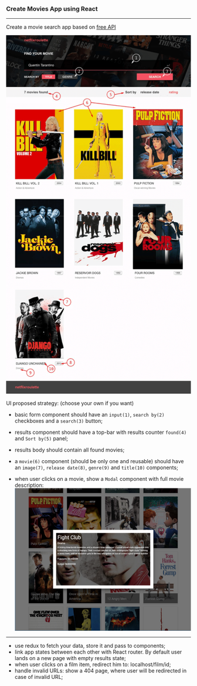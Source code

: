 ### Create Movies App using React
---
Create a movie search app based on [free API](https://reactjs-cdp.herokuapp.com/api-docs)

![Movies](./src/assets/movies.png)

UI proposed strategy: (choose your own if you want)

- basic form component should have an `input(1)`, `search by(2)` checkboxes and a `search(3)` button;

- results component should have a top-bar with results counter `found(4)` and `Sort by(5)` panel;

- results body should contain all found movies;

- a `movie(6)` component (should be only one and reusable) should have an `image(7)`, `release date(8)`, `genre(9)` and `title(10)` components;

- when user clicks on a movie, show a `Modal` component with full movie description:
![Movie](./src/assets/movie-modal.png)
---
- use redux to fetch your data, store it and pass to components;
- link app states between each other with React router. By default user lands on a new page with empty results state;
- when user clicks on a film item, redirect him to: 
localhost/film/id;
- handle invalid URLs: show a 404 page, where user will be redirected in case of invalid URL;
